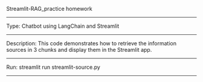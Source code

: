 Streamlit-RAG_practice homework
***********************************************

Type: Chatbot using LangChain and Streamlit
***********************************************

Description: This code demonstrates how to retrieve the information sources in 3 chunks and display them in the Streamlit app.
***********************************************

Run: streamlit run streamlit-source.py
***********************************************